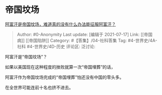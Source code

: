 # 帝国坟场
[阿富汗是帝国坟场，难道真的没有什么办法能征服阿富汗？](https://www.zhihu.com/question/466753309/answer/2002890085)

> Author: #0-Anonymity
> Last update: [编辑于 2021-07-17]
> Link: [[帝国病]] [[帝国陷阱]]
> Category: #【答集】/04-社科答集
> Tag: #4-世界史/4A-社科 #4-世界史/4D-历史
> 评论区:
> 泛讨论:

阿富汗是“帝国坟场”？

如果以美国现在这种程度的挫败就算一次“帝国埋葬”的话，

阿富汗作为帝国坟场完成的“帝国埋葬”怕还没有中国的零头多。

在全世界可能连前十名也挤不进去。
